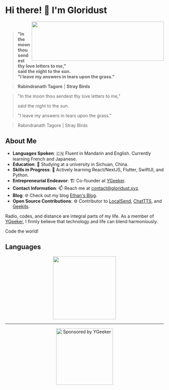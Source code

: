 # Hi there! 👋 I'm Gloridust

<div>
  <img src="https://github-readme-stats.vercel.app/api?username=Gloridust&show_icons=true&hide_title=true&hide=contribs&bg_color=4EBFFE,63C862,FFCA3D&title_color=f3f3f3&text_color=f3f3f3" height="125" width="420" align="right">
  <br>
  
  > **"In the moon thou sendest thy love letters to me,"**  
  > **said the night to the sun.**  
  > **"I leave my answers in tears upon the grass."**  
  
  > **Rabindranath Tagore** | **Stray Birds**  
</div>

> "In the moon thou sendest thy love letters to me,"
> 
> said the night to the sun. 
> 
> "I leave my answers in tears upon the grass."

> Rabindranath Tagore | Stray Birds

## About Me

- **Languages Spoken**: 🇨🇳 Fluent in Mandarin and English. Currently learning French and Japanese.
- **Education**: 🔭 Studying at a university in Sichuan, China.
- **Skills in Progress**: 🌱 Actively learning React/NextJS, Flutter, SwiftUI, and Python.
- **Entrepreneurial Endeavor**: 🏗️ Co-founder at [YGeeker](https://ygeeker.com).
- **Contact Information**: 📫 Reach me at <contact@gloridust.xyz>.
- **Blog**: 🌐 Check out my blog [Ethan's Blog](https://gloridust.xyz).
- **Open Source Contributions**: ⚙️ Contributor to [LocalSend](https://github.com/localsend/localsend), [ChatTTS](https://github.com/2noise/ChatTTS), and [Geekits](https://github.com/RiverTwilight/Geekits).

Radio, codes, and distance are integral parts of my life. As a member of [YGeeker](https://github.com/ygeeker), I firmly believe that technology and life can blend harmoniously. 

Code the world!

## Languages

<div align="center">
<img src="https://github-readme-stats.vercel.app/api/top-langs/?username=Gloridust&hide=&hide_progress=true&langs_count=8&layout=compact&bg_color=4EBFFE,63C862,FFCA3D&title_color=f3f3f3&text_color=f3f3f3" height="200">
</div>

---

<div align="center">
<a href="https://www.ygeeker.com">
<img width="180" alt="Sponsored by YGeeker" src="https://www.ygeeker.com/badge/sponsor.png">
</a>
</div>

